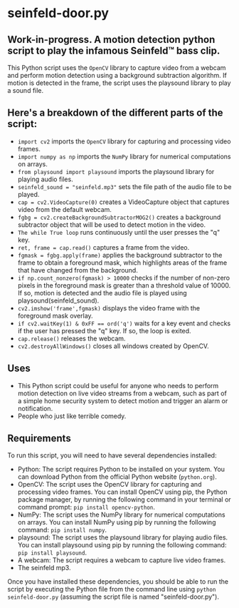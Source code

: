 # seinfeld-door.py
## Work-in-progress. A motion detection python script to play the infamous Seinfeld™ bass clip.

This Python script uses the `OpenCV` library to capture video from a webcam and perform motion detection using a background subtraction algorithm. If motion is detected in the frame, the script uses the playsound library to play a sound file.

## Here's a breakdown of the different parts of the script:

* `import cv2` imports the `OpenCV` library for capturing and processing video frames.
* `import numpy as np` imports the `NumPy` library for numerical computations on arrays.
* `from playsound import playsound` imports the playsound library for playing audio files.
* `seinfeld_sound = "seinfeld.mp3"` sets the file path of the audio file to be played.
* `cap = cv2.VideoCapture(0)` creates a VideoCapture object that captures video from the default webcam.
* `fgbg = cv2.createBackgroundSubtractorMOG2()` creates a background subtractor object that will be used to detect motion in the video.
* `The while True loop` runs continuously until the user presses the "q" key.
* `ret, frame = cap.read()` captures a frame from the video.
* `fgmask = fgbg.apply(frame)` applies the background subtractor to the frame to obtain a foreground mask, which highlights areas of the frame that have changed from the background.
* `if np.count_nonzero(fgmask) > 10000` checks if the number of non-zero pixels in the foreground mask is greater than a threshold value of 10000. If so, motion is detected and the audio file is played using playsound(seinfeld_sound).
* `cv2.imshow('frame',fgmask)` displays the video frame with the foreground mask overlay.
* `if cv2.waitKey(1) & 0xFF == ord('q')` waits for a key event and checks if the user has pressed the "q" key. If so, the loop is exited.
* `cap.release()` releases the webcam.
* `cv2.destroyAllWindows()` closes all windows created by OpenCV.

## Uses
* This Python script could be useful for anyone who needs to perform motion detection on live video streams from a webcam, such as part of a simple home security system to detect motion and trigger an alarm or notification.
* People who just like terrible comedy.

## Requirements
To run this script, you will need to have several dependencies installed:
* Python: The script requires Python to be installed on your system. You can download Python from the official Python website (`python.org`).
* OpenCV: The script uses the OpenCV library for capturing and processing video frames. You can install OpenCV using pip, the Python package manager, by running the following command in your terminal or command prompt: `pip install opencv-python`.
* NumPy: The script uses the NumPy library for numerical computations on arrays. You can install NumPy using pip by running the following command: `pip install numpy`.
* playsound: The script uses the playsound library for playing audio files. You can install playsound using pip by running the following command: `pip install playsound`.
* A webcam: The script requires a webcam to capture live video frames.
* The seinfeld mp3.

Once you have installed these dependencies, you should be able to run the script by executing the Python file from the command line using `python seinfeld-door.py` (assuming the script file is named "seinfeld-door.py").
